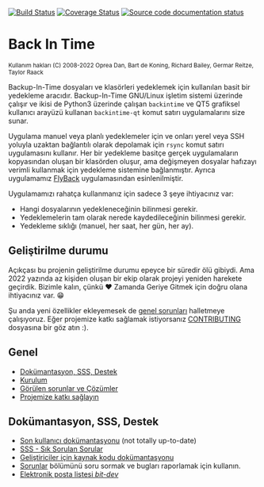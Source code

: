 [![Build Status](https://app.travis-ci.com/bit-team/backintime.svg?branch=master)](https://app.travis-ci.com/bit-team/backintime)
[![Coverage Status](https://coveralls.io/repos/github/bit-team/backintime/badge.svg?branch=master)](https://coveralls.io/github/bit-team/backintime?branch=master)
[![Source code documentation status](https://readthedocs.org/projects/backintime-dev/badge/?version=latest)](http://backintime.readthedocs.org/projects/backintime-dev/en/latest/?badge=latest)

# Back In Time
<sub>Kullanım hakları (C) 2008-2022 Oprea Dan, Bart de Koning, Richard Bailey,
Germar Reitze, Taylor Raack<sub>
 
Backup-In-Time dosyaları ve klasörleri yedeklemek için kullanılan basit bir yedekleme aracıdır.
Backup-In-Time GNU/Linux işletim sistemi üzerinde çalışır ve ikisi de Python3 üzerinde çalışan 
`backintime` ve QT5 grafiksel kullanıcı arayüzü kullanan `backintime-qt` komut satırı uygulamalarını 
size sunar.

Uygulama manuel veya planlı yedeklemeler için ve onları yerel veya SSH yoluyla uzaktan
bağlantılı olarak depolamak için `rsync` komut satırı uygulamasını kullanır. Her bir yedekleme
basitçe gerçek uygulamaların kopyasından oluşan bir klasörden oluşur, ama değişmeyen dosyalar
hafızayı verimli kullanmak için yedekleme sistemine bağlanmıştır. Ayrıca uygulamamız [FlyBack](https://en.wikipedia.org/wiki/FlyBack)
uygulamasından esinlenilmiştir.
  
Uygulamamızı rahatça kullanmanız için sadece 3 şeye ihtiyacınız var:

* Hangi dosyalarının yedekleneceğinin bilinmesi gerekir.
* Yedeklemelerin tam olarak nerede kaydedileceğinin bilinmesi gerekir.
* Yedekleme sıklığı (manuel, her saat, her gün, her ay).
  
## Geliştirilme durumu

Açıkçası bu projenin geliştirilme durumu epeyce bir süredir ölü gibiydi. Ama 2022 yazında
az kişiden oluşan bir ekip olarak projeyi yeniden harekete geçirdik. 
Bizimle kalın, çünkü ♥️ Zamanda Geriye Gitmek için doğru olana ihtiyacınız var. 😁

Şu anda yeni özellikler ekleyemesek de [genel sorunları](https://github.com/bit-team/backintime/issues?q=is%3Aissue+is%3Aopen+label%3AHigh)
halletmeye çalışıyoruz. Eğer projemize katkı sağlamak istiyorsanız [CONTRIBUTING](CONTRIBUTING.md) dosyasına bir göz atın :).
  
## Genel

- [Dokümantasyon, SSS, Destek](#documentation-faqs-support)
- [Kurulum](#installation)
- [Görülen sorunlar ve Çözümler](#known-problems-and-workarounds)
- [Projemize katkı sağlayın](CONTRIBUTING.md)

## Dokümantasyon, SSS, Destek

 * [Son kullanıcı dokümantasyonu](https://backintime.readthedocs.org/) (not totally up-to-date)
 * [SSS - Sık Sorulan Sorular](FAQ.md)
 * [Geliştiriciler için kaynak kodu dokümantasyonu](https://backintime-dev.readthedocs.org)
 * [Sorunlar](https://github.com/bit-team/backintime/issues) bölümünü soru sormak ve bugları raporlamak için kullanın.
 * [Elektronik posta listesi _bit-dev_](https://mail.python.org/mailman3/lists/bit-dev.python.org/)
